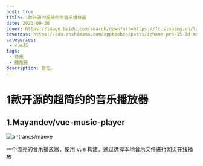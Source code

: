 ```yaml
---
post: true
title: 1款开源的超简约的音乐播放器
date: 2023-09-28
cover: https://image.baidu.com/search/down?url=https://fc.sinaimg.cn/large/6364aa43gy1hld5vwqqdjj20k00dcmzv.jpg
coveross: https://cdn.enshimama.com/appbeebee/posts/iphone-pro-15-3d-mockups-free.gif
categories:
 - vueJS
tags:
 - 音乐
 - 播放器
description: 暂无。
---
```

# 1款开源的超简约的音乐播放器

## 1.Mayandev/vue-music-player
![antrancs/maeve](https://image.baidu.com/search/down?url=https://fc.sinaimg.cn/large/6364aa43gy1hld5vwqqdjj20k00dcmzv.jpg)

一个漂亮的音乐播放器，使用 vue 构建。通过选择本地音乐文件进行网页在线播放

<ArticleLink via="post" :work="{
    title: 'Mayandev/vue-music-player',
    view: 'https://mayandev.top/vue-music-player/',
    github: 'Mayandev/vue-music-player',
    via:'',
    linkpan:'',
    coveross: '',
    beecode: '',
    viewtit: '访问网站',
    wxwords: '',
    }" />

